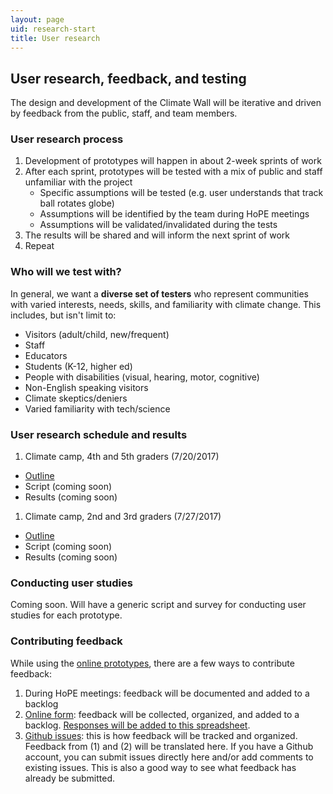 ```yaml
---
layout: page
uid: research-start
title: User research
---
```


## User research, feedback, and testing

The design and development of the Climate Wall will be iterative and driven by feedback from the public, staff, and team members.

### User research process

1. Development of prototypes will happen in about 2-week sprints of work
2. After each sprint, prototypes will be tested with a mix of public and staff unfamiliar with the project
    - Specific assumptions will be tested (e.g. user understands that track ball rotates globe)
    - Assumptions will be identified by the team during HoPE meetings
    - Assumptions will be validated/invalidated during the tests
3. The results will be shared and will inform the next sprint of work
4. Repeat

### Who will we test with?

In general, we want a **diverse set of testers** who represent communities with varied interests, needs, skills, and familiarity with climate change. This includes, but isn't limit to:

- Visitors (adult/child, new/frequent)
- Staff
- Educators
- Students (K-12, higher ed)
- People with disabilities (visual, hearing, motor, cognitive)
- Non-English speaking visitors
- Climate skeptics/deniers
- Varied familiarity with tech/science

### User research schedule and results

1. Climate camp, 4th and 5th graders (7/20/2017)
  - [Outline](../assets/ClimateCampUserResearchSessions_2017-07-20.pdf)
  - Script (coming soon)
  - Results (coming soon)
1. Climate camp, 2nd and 3rd graders (7/27/2017)
  - [Outline](../assets/ClimateCampUserResearchSessions_2017-07-20.pdf)
  - Script (coming soon)
  - Results (coming soon)

### Conducting user studies

Coming soon. Will have a generic script and survey for conducting user studies for each prototype.

### Contributing feedback

While using the [online prototypes](https://beefoo.github.io/climate-lab/), there are a few ways to contribute feedback:

1. During HoPE meetings: feedback will be documented and added to a backlog
2. [Online form](https://goo.gl/forms/Qipw7xxgCSqpq9dp2): feedback will be collected, organized, and added to a backlog. [Responses will be added to this spreadsheet](https://docs.google.com/spreadsheets/d/1NpO9iBn29Y2jsRMEhafRsJ_b_MPJ9j72z4deZo6XmtY/edit?usp=sharing).
3. [Github issues](https://github.com/beefoo/climate-lab/issues): this is how feedback will be tracked and organized. Feedback from (1) and (2) will be translated here. If you have a Github account, you can submit issues directly here and/or add comments to existing issues. This is also a good way to see what feedback has already be submitted.
